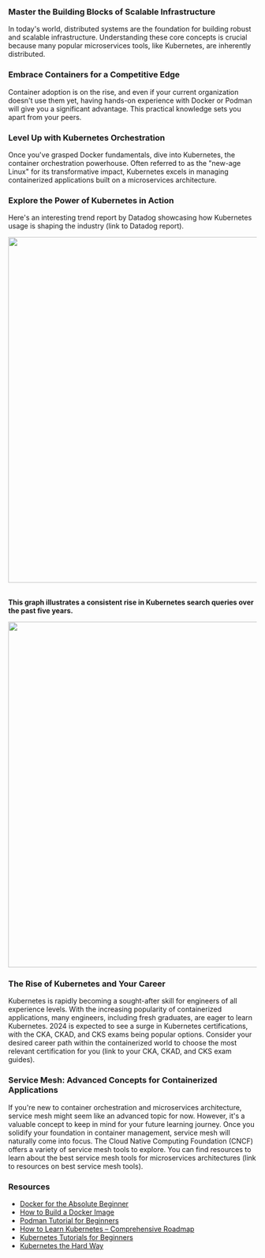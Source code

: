 ### Master the Building Blocks of Scalable Infrastructure
In today's world, distributed systems are the foundation for building robust and scalable infrastructure. Understanding these core concepts is crucial because many popular microservices tools, like Kubernetes, are inherently distributed.

### Embrace Containers for a Competitive Edge
Container adoption is on the rise, and even if your current organization doesn't use them yet, having hands-on experience with Docker or Podman will give you a significant advantage. This practical knowledge sets you apart from your peers.

### Level Up with Kubernetes Orchestration
Once you've grasped Docker fundamentals, dive into Kubernetes, the container orchestration powerhouse. Often referred to as the "new-age Linux" for its transformative impact, Kubernetes excels in managing containerized applications built on a microservices architecture.

### Explore the Power of Kubernetes in Action
Here's an interesting trend report by Datadog showcasing how Kubernetes usage is shaping the industry (link to Datadog report).

<img src="https://github.com/ben-le/DevOps_Trainings/assets/34547999/bd7b3e9a-2322-4a40-ad03-999f4505893c" width="700"> <br><br>

**This graph illustrates a consistent rise in Kubernetes search queries over the past five years.**

<img src="https://github.com/ben-le/DevOps_Trainings/assets/34547999/a2fe075b-058b-4273-9a09-59c63f422f40" width="700">


### The Rise of Kubernetes and Your Career
Kubernetes is rapidly becoming a sought-after skill for engineers of all experience levels. With the increasing popularity of containerized applications, many engineers, including fresh graduates, are eager to learn Kubernetes. 2024 is expected to see a surge in Kubernetes certifications, with the CKA, CKAD, and CKS exams being popular options.  Consider your desired career path within the containerized world to choose the most relevant certification for you (link to your CKA, CKAD, and CKS exam guides).

### Service Mesh: Advanced Concepts for Containerized Applications
If you're new to container orchestration and microservices architecture, service mesh might seem like an advanced topic for now. However, it's a valuable concept to keep in mind for your future learning journey. Once you solidify your foundation in container management, service mesh will naturally come into focus. The Cloud Native Computing Foundation (CNCF) offers a variety of service mesh tools to explore. You can find resources to learn about the best service mesh tools for microservices architectures (link to resources on best service mesh tools).

### Resources

- [Docker for the Absolute Beginner](https://techiescamp.com/courses/learn-container-basics-docker-podman/)
- [How to Build a Docker Image](https://devopscube.com/build-docker-image/)
- [Podman Tutorial for Beginners](https://devopscube.com/podman-tutorial-beginners/)
- [How to Learn Kubernetes – Comprehensive Roadmap](https://devopscube.com/learn-kubernetes-complete-roadmap/)
- [Kubernetes Tutorials for Beginners](https://devopscube.com/kubernetes-tutorials-beginners/)
- [Kubernetes the Hard Way](https://github.com/kelseyhightower/kubernetes-the-hard-way)

